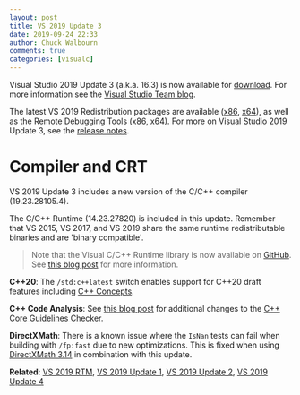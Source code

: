 ```yaml
---
layout: post
title: VS 2019 Update 3
date: 2019-09-24 22:33
author: Chuck Walbourn
comments: true
categories: [visualc]
---
```


Visual Studio 2019 Update 3 (a.k.a. 16.3) is now available for [download](https://visualstudio.microsoft.com/downloads/). For more information see the [Visual Studio Team blog](https://devblogs.microsoft.com/visualstudio/dot-net-core-support-in-visual-studio-2019-version-16-3/).
<!--more-->

The latest VS 2019 Redistribution packages are available ([x86](https://aka.ms/vs/16/release/VC_redist.x86.exe), [x64](https://aka.ms/vs/16/release/VC_redist.x64.exe)), as well as the Remote Debugging Tools ([x86](https://aka.ms/vs/16/release/RemoteTools.x86ret.enu.exe), [x64](https://aka.ms/vs/16/release/RemoteTools.amd64ret.enu.exe)). For more on Visual Studio 2019 Update 3, see the [release notes](https://docs.microsoft.com/en-us/visualstudio/releases/2019/release-notes#16.3.0).

<h1>Compiler and CRT</h1>

VS 2019 Update 3 includes a new version of the C/C++ compiler (19.23.28105.4).

The C/C++ Runtime (14.23.27820) is included in this update. Remember that VS 2015, VS 2017, and VS 2019 share the same runtime redistributable binaries and are 'binary compatible'.

> Note that the Visual C/C++ Runtime library is now available on [GitHub](https://github.com/microsoft/STL). See [this blog post](https://devblogs.microsoft.com/cppblog/open-sourcing-msvcs-stl/) for more information.

<strong>C++20</strong>: The ``/std:c++latest`` switch enables support for C++20 draft features including [C++ Concepts](https://devblogs.microsoft.com/cppblog/c20-concepts-are-here-in-visual-studio-2019-version-16-3/).

<strong>C++ Code Analysis</strong>: See [this blog post](https://devblogs.microsoft.com/cppblog/new-c-core-check-rules/) for additional changes to the [C++ Core Guidelines Checker](https://docs.microsoft.com/en-us/visualstudio/code-quality/code-analysis-for-cpp-corecheck).

<strong>DirectXMath</strong>: There is a known issue where the <code>IsNan</code> tests can fail when building with <code>/fp:fast</code> due to new optimizations. This is fixed when using [DirectXMath 3.14](https://github.com/microsoft/DirectXMath/releases/tag/aug2019) in combination with this update.

<strong>Related</strong>: <a href="https://walbourn.github.io/visual-studio-2019/">VS 2019 RTM</a>, <a href="https://walbourn.github.io/vs-2019-update-1/">VS 2019 Update 1</a>, <a href="https://walbourn.github.io/vs-2019-update-2/">VS 2019 Update 2</a>, <a href="https://walbourn.github.io/vs-2019-update-4/">VS 2019 Update 4</a>
